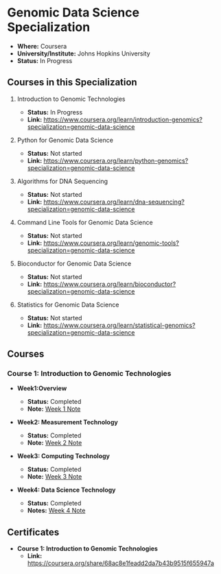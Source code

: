 # Genomic Data Science Specialization

- **Where:** Coursera
- **University/Institute:** Johns Hopkins University
- **Status:** In Progress

## Courses in this Specialization

1. Introduction to Genomic Technologies
   - **Status:** In Progress
   - **Link:** <https://www.coursera.org/learn/introduction-genomics?specialization=genomic-data-science>
  
2. Python for Genomic Data Science
   - **Status:** Not started
   - **Link:** <https://www.coursera.org/learn/python-genomics?specialization=genomic-data-science>

3. Algorithms for DNA Sequencing
   - **Status:** Not started
   - **Link:** <https://www.coursera.org/learn/dna-sequencing?specialization=genomic-data-science>
  
4. Command Line Tools for Genomic Data Science
   - **Status:** Not started
   - **Link:** <https://www.coursera.org/learn/genomic-tools?specialization=genomic-data-science>

5. Bioconductor for Genomic Data Science
   - **Status:** Not started
   - **Link:** <https://www.coursera.org/learn/bioconductor?specialization=genomic-data-science>
  
6. Statistics for Genomic Data Science
   - **Status:** Not started
   - **Link:** <https://www.coursera.org/learn/statistical-genomics?specialization=genomic-data-science>
  
## Courses

### Course 1: Introduction to Genomic Technologies

- **Week1:Overview**
  - **Status:** Completed
  - **Note:** [Week 1 Note](https://github.com/edaaydinea/GenomicDataScience/blob/main/L1/Week1/lecture_note.md)
  
- **Week2: Measurement Technology**
  - **Status:** Completed
  - **Note:** [Week 2 Note](https://github.com/edaaydinea/GenomicDataScience/blob/main/L1/Week2/lecture_note.md)
  
- **Week3: Computing Technology**
  - **Status:** Completed
  - **Note:** [Week 3 Note](https://github.com/edaaydinea/GenomicDataScience/blob/main/L1/Week3/lecture_note.md)
  
- **Week4: Data Science Technology**
  - **Status:** Completed
  - **Notes:** [Week 4 Note](https://github.com/edaaydinea/GenomicDataScience/blob/main/L1/Week4/lecture_note.md)

## Certificates

- **Course 1: Introduction to Genomic Technologies**
  - **Link:** <https://coursera.org/share/68ac8e1feadd2da7b43b9515f655947a>
